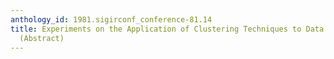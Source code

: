 ```yaml
---
anthology_id: 1981.sigirconf_conference-81.14
title: Experiments on the Application of Clustering Techniques to Data Validation
  (Abstract)
---
```

